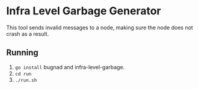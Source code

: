 # Infra Level Garbage Generator
This tool sends invalid messages to a node, making sure the node does not crash as a result.

## Running
 1. `go install` bugnad and infra-level-garbage.
 2. `cd run`
 3. `./run.sh`


